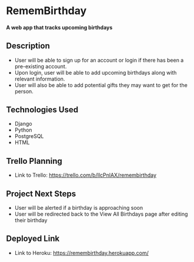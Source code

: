 # RememBirthday


#### A web app that tracks upcoming birthdays


## Description
* User will be able to sign up for an account or login if there has been a pre-existing account.
* Upon login, user will be able to add upcoming birthdays along with relevant information.
* User will also be able to add potential gifts they may want to get for the person.


## <a name="technologiesused"></a>Technologies Used
* Django
* Python
* PostgreSQL
* HTML


## Trello Planning
* Link to Trello: https://trello.com/b/IlcPnlAX/remembirthday


## Project Next Steps
* User will be alerted if a birthday is approaching soon
* User will be redirected back to the View All Birthdays page after editing their birthday


## Deployed Link
* Link to Heroku: https://remembirthday.herokuapp.com/
